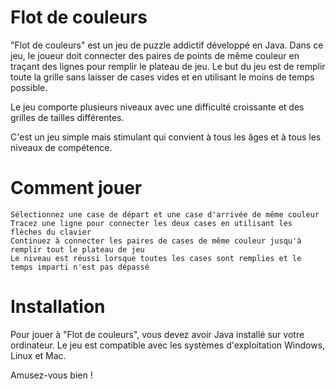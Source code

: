 # Flot de couleurs

"Flot de couleurs" est un jeu de puzzle addictif développé en Java. Dans ce jeu, le joueur doit connecter des paires de points de même couleur en traçant des lignes pour remplir le plateau de jeu. Le but du jeu est de remplir toute la grille sans laisser de cases vides et en utilisant le moins de temps possible.

Le jeu comporte plusieurs niveaux avec une difficulté croissante et des grilles de tailles différentes.

 C'est un jeu simple mais stimulant qui convient à tous les âges et à tous les niveaux de compétence.
# Comment jouer

    Sélectionnez une case de départ et une case d'arrivée de même couleur
    Tracez une ligne pour connecter les deux cases en utilisant les flèches du clavier
    Continuez à connecter les paires de cases de même couleur jusqu'à remplir tout le plateau de jeu
    Le niveau est réussi lorsque toutes les cases sont remplies et le temps imparti n'est pas dépassé

# Installation

Pour jouer à "Flot de couleurs", vous devez avoir Java installé sur votre ordinateur. Le jeu est compatible avec les systèmes d'exploitation Windows, Linux et Mac.


Amusez-vous bien !
